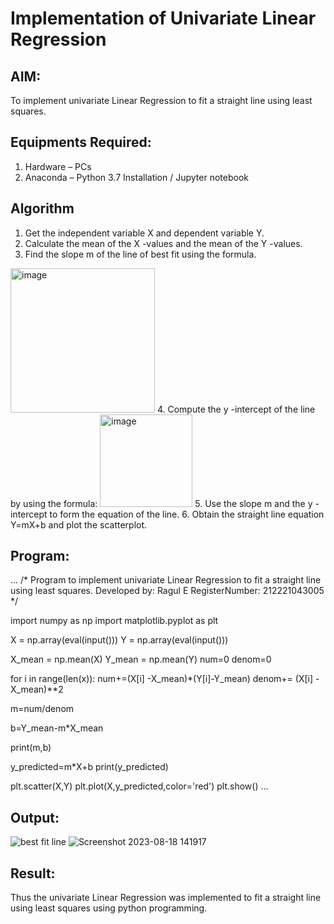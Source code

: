 # Implementation of Univariate Linear Regression
## AIM:
To implement univariate Linear Regression to fit a straight line using least squares.

## Equipments Required:
1. Hardware – PCs
2. Anaconda – Python 3.7 Installation / Jupyter notebook

## Algorithm
1. Get the independent variable X and dependent variable Y.
2. Calculate the mean of the X -values and the mean of the Y -values.
3. Find the slope m of the line of best fit using the formula. 
<img width="231" alt="image" src="https://user-images.githubusercontent.com/93026020/192078527-b3b5ee3e-992f-46c4-865b-3b7ce4ac54ad.png">
4. Compute the y -intercept of the line by using the formula:
<img width="148" alt="image" src="https://user-images.githubusercontent.com/93026020/192078545-79d70b90-7e9d-4b85-9f8b-9d7548a4c5a4.png">
5. Use the slope m and the y -intercept to form the equation of the line.
6. Obtain the straight line equation Y=mX+b and plot the scatterplot.

## Program:
...
/*
Program to implement univariate Linear Regression to fit a straight line using least squares.
Developed by: Ragul E
RegisterNumber:  212221043005
*/

import numpy as np
import matplotlib.pyplot as plt


X = np.array(eval(input()))
Y = np.array(eval(input()))

X_mean = np.mean(X)
Y_mean = np.mean(Y)
num=0
denom=0

for i in range(len(x)):
  num+=(X[i] -X_mean)*(Y[i]-Y_mean)
  denom+= (X[i] -X_mean)**2

m=num/denom

b=Y_mean-m*X_mean

print(m,b)

y_predicted=m*X+b
print(y_predicted)

plt.scatter(X,Y)
plt.plot(X,y_predicted,color='red')
plt.show()
...


## Output:
![best fit line](sam.png)
![Screenshot 2023-08-18 141917](https://github.com/chandramohan3/Find-the-best-fit-line-using-Least-Squares-Method/assets/142579775/2d56bb54-eef4-4e49-a9d6-fa65ef10b003)


## Result:
Thus the univariate Linear Regression was implemented to fit a straight line using least squares using python programming.
